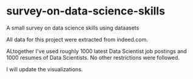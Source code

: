 # survey-on-data-science-skills
A small survey on data science skills using dataasets

All data for this project were extracted from indeed.com.

ALtogether I've used roughly 1000 latest Data Scientist job postings and 1000 resumes of Data Scientists. No other restrictions were followed.

I will update the visualizations.
